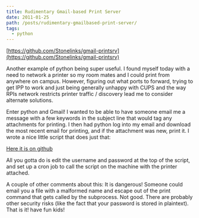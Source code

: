 ```yaml
---
title: Rudimentary Gmail-based Print Server
date: 2011-01-25
path: /posts/rudimentary-gmailbased-print-server/
tags:
  - python
---
```


[https://github.com/Stonelinks/gmail-printsrv](https://github.com/Stonelinks/gmail-printsrv)

Another example of python being super useful. I found myself today with a need to network a printer so my room mates and I could print from anywhere on campus. However, figuring out what ports to forward, trying to get IPP to work and just being generally unhappy with CUPS and the way RPIs network restricts printer traffic / discovery lead me to consider alternate solutions.

Enter python and Gmail! I wanted to be able to have someone email me a message with a few keywords in the subject line that would tag any attachments for printing. I then had python log into my email and download the most recent email for printing, and if the attachment was new, print it. I wrote a nice little script that does just that:

[Here it is on github](https://github.com/Stonelinks/gmail-printsrv)

All you gotta do is edit the username and password at the top of the script, and set up a cron job to call the script on the machine with the printer attached.

A couple of other comments about this: It is dangerous! Someone could email you a file with a malformed name and escape out of the print command that gets called by the subprocess. Not good. There are probably other security risks (like the fact that your password is stored in plaintext). That is it! have fun kids!
